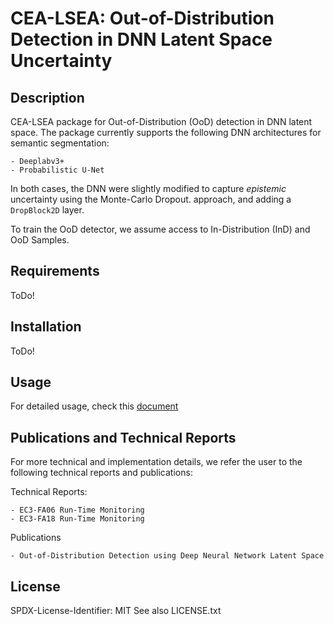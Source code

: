 # CEA-LSEA: Out-of-Distribution Detection in DNN Latent Space Uncertainty

## Description
CEA-LSEA package for Out-of-Distribution (OoD) detection in DNN latent space.
The package currently supports the following DNN architectures for semantic segmentation:

    - Deeplabv3+
    - Probabilistic U-Net
    

In both cases, the DNN were slightly modified to capture _epistemic_ uncertainty using the Monte-Carlo Dropout.
approach, and adding a ``DropBlock2D`` layer.

To train the OoD detector, we assume access to In-Distribution (InD) and OoD Samples. 


## Requirements
ToDo!

## Installation
ToDo!

## Usage
For detailed usage, check this [document](./ls_ood_detect_cea/CEA-LSEA-OoD%20Detection%20DNN%20Latent%20Space.md)

## Publications and Technical Reports
For more technical and implementation details, we refer the user to the following technical
reports and publications:

Technical Reports:

    - EC3-FA06 Run-Time Monitoring
    - EC3-FA18 Run-Time Monitoring

Publications
    
    - Out-of-Distribution Detection using Deep Neural Network Latent Space

## License
SPDX-License-Identifier: MIT
See also LICENSE.txt
